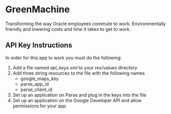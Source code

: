 # GreenMachine
Transforming the way Oracle employees commute to work.
Environmentally friendly and lowering costs and time it takes to get to work.

## API Key Instructions
In order for this app to work you must do the following:
1. Add a file named _api_keys.xml_ to your res/values directory
2. Add three string resources to the file with the following names
    * google_maps_key
    * parse_app_id
    * parse_client_id
3. Set up an application on Parse and plug in the keys into the file
4. Set up an application on the Google Developer API and allow permissions for your app
